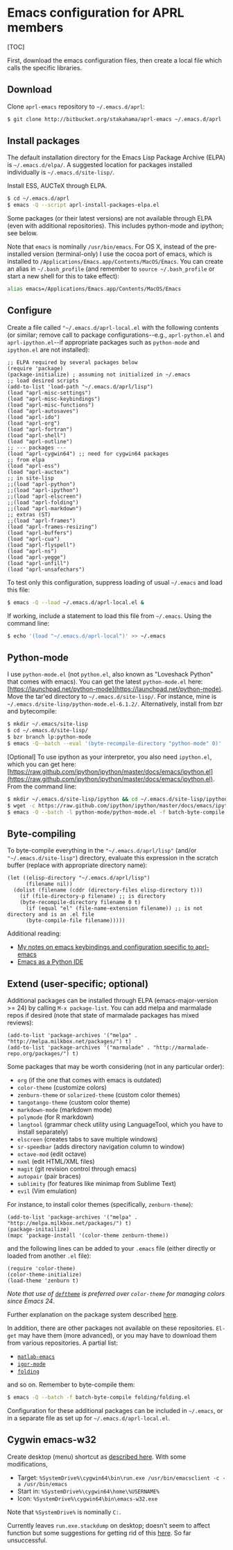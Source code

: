 Emacs configuration for APRL members
===

[TOC]

First, download the emacs configuration files, then create a local file which calls the specific libraries.


Download
---

Clone `aprl-emacs` repository to `~/.emacs.d/aprl`:

```sh
$ git clone http://bitbucket.org/stakahama/aprl-emacs ~/.emacs.d/aprl
```

Install packages
---

The default installation directory for the Emacs Lisp Package Archive (ELPA) is `~/.emacs.d/elpa/`. A suggested location for packages installed individually is `~/.emacs.d/site-lisp/`.

Install ESS, AUCTeX through ELPA.
```sh
$ cd ~/.emacs.d/aprl
$ emacs -Q --script aprl-install-packages-elpa.el
```
Some packages (or their latest versions) are not available through ELPA (even with additional repositories). This includes python-mode and ipython; see below.

Note that `emacs` is nominally `/usr/bin/emacs`. For OS X, instead of the pre-installed version (terminal-only) I use the cocoa port of emacs, which is installed to `/Applications/Emacs.app/Contents/MacOS/Emacs`. You can create an alias in `~/.bash_profile` (and remember to `source ~/.bash_profile` or start a new shell for this to take effect):

```sh
alias emacs=/Applications/Emacs.app/Contents/MacOS/Emacs
```

Configure
---

Create a file called `"~/.emacs.d/aprl-local.el` with the following contents (or similar; remove call to package configurations--e.g., `aprl-python.el` and `aprl-ipython.el`--if appropriate packages such as `python-mode` and `ipython.el` are not installed):

```common-lisp
;; ELPA required by several packages below
(require 'package)
(package-initialize) ; assuming not initialized in ~/.emacs
;; load desired scripts
(add-to-list 'load-path "~/.emacs.d/aprl/lisp")
(load "aprl-misc-settings")
(load "aprl-misc-keybindings")
(load "aprl-misc-functions")
(load "aprl-autosaves")
(load "aprl-ido")
(load "aprl-org")
(load "aprl-fortran")
(load "aprl-shell")
(load "aprl-outline")
;; --- packages ---
(load "aprl-cygwin64") ;; need for cygwin64 packages
;; from elpa
(load "aprl-ess")
(load "aprl-auctex")
;; in site-lisp
;;(load "aprl-python")
;;(load "aprl-ipython")
;;(load "aprl-elscreen")
;;(load "aprl-folding")
;;(load "aprl-markdown")
;; extras (ST)
;;(load "aprl-frames")
(load "aprl-frames-resizing")
(load "aprl-buffers")
(load "aprl-cua")
(load "aprl-flyspell")
(load "aprl-ns")
(load "aprl-yegge")
(load "aprl-unfill")
(load "aprl-unsafechars")
```

To test only this configuration, suppress loading of usual `~/.emacs` and load this file:

```sh
$ emacs -Q --load ~/.emacs.d/aprl-local.el &
```

If working, include a statement to load this file from `~/.emacs`. Using the command line:

```sh
$ echo '(load "~/.emacs.d/aprl-local")' >> ~/.emacs
```

Python-mode
---

I use `python-mode.el` (not `python.el`, also known as "Loveshack Python" that comes with emacs). You can get the latest `python-mode.el` here: [https://launchpad.net/python-mode](https://launchpad.net/python-mode). Move the tar'ed directory to `~/.emacs.d/site-lisp/`. For instance, mine is `~/.emacs.d/site-lisp/python-mode.el-6.1.2/`. Alternatively, install from bzr and bytecompile:

```sh
$ mkdir ~/.emacs/site-lisp
$ cd ~/.emacs.d/site-lisp/
$ bzr branch lp:python-mode
$ emacs -Q--batch --eval '(byte-recompile-directory "python-mode" 0)'
```

[Optional] To use ipython as your interpretor, you also need `ipython.el`, which
you can get here:
[https://raw.github.com/ipython/ipython/master/docs/emacs/ipython.el](https://raw.github.com/ipython/ipython/master/docs/emacs/ipython.el). From the command line:

```sh
$ mkdir ~/.emacs.d/site-lisp/ipython && cd ~/.emacs.d/site-lisp/ipython
$ wget -c https://raw.github.com/ipython/ipython/master/docs/emacs/ipython.el
$ emacs -Q --batch -l python-mode/python-mode.el -f batch-byte-compile ipython.el
```

Byte-compiling
---

To byte-compile everything in the `"~/.emacs.d/aprl/lisp"` (and/or `"~/.emacs.d/site-lisp"`) directory, evaluate this expression in the scratch buffer (replace with appropriate directory name):

```common-lisp
(let ((elisp-directory "~/.emacs.d/aprl/lisp") 
      (filename nil))
  (dolist (filename (cddr (directory-files elisp-directory t)))
    (if (file-directory-p filename) ;; is directory
	(byte-recompile-directory filename 0 t)
      (if (equal "el" (file-name-extension filename)) ;; is not directory and is an .el file
	  (byte-compile-file filename)))))
```	

Additional reading:

- [My notes on emacs keybindings and configuration specific to aprl-emacs](http://stakahama.github.io/resources/emacs/index.html)
- [Emacs as a Python IDE](http://www.jesshamrick.com/2012/09/18/emacs-as-a-python-ide/)

Extend (user-specific; optional)
---

Additional packages can be installed through ELPA (emacs-major-version >= 24) by calling `M-x package-list`. You can add melpa and marmalade repos if desired (note that state of marmalade packages has mixed reviews):

```common-lisp
(add-to-list 'package-archives '("melpa" . "http://melpa.milkbox.net/packages/") t)
(add-to-list 'package-archives '("marmalade" . "http://marmalade-repo.org/packages/") t)
```

Some packages that may be worth considering (not in any particular order):

- `org` (if the one that comes with emacs is outdated)
- `color-theme` (customize colors)
- `zenburn-theme` or `solarized-theme` (custom color themes)
- `tangotango-theme` (custom color theme)
- `markdown-mode` (markdown mode)
- `polymode` (for R markdown)
- `langtool` (grammar check utility using LanguageTool, which you have to install separately)
- `elscreen` (creates tabs to save multiple windows)
- `sr-speedbar` (adds directory navigation column to window)
- `octave-mod` (edit octave)
- `nxml` (edit HTML/XML files)
- `magit` (git revision control through emacs)
- `autopair` (pair braces)
- `sublimity` (for features like minimap from Sublime Text)
- `evil` (Vim emulation)

For instance, to install color themes (specifically, `zenburn-theme`):

```common-lisp
(add-to-list 'package-archives '("melpa" . "http://melpa.milkbox.net/packages/") t)
(package-initailize)
(mapc 'package-install '(color-theme zenburn-theme))
```

and the following lines can be added to your `.emacs` file (either directly or loaded from another `.el` file):

```common-lisp
(require 'color-theme)
(color-theme-initialize)
(load-theme 'zenburn t)
```

*Note that use of [`deftheme`](http://batsov.com/articles/2012/02/19/color-theming-in-emacs-reloaded/) is preferred over `color-theme` for managing colors since Emacs 24*.

Further explanation on the package system described [here](http://ergoemacs.org/emacs/emacs_package_system.html "Xah Lee's guide to the package system").

In addition, there are other packages not available on these repositories. `El-get` may have them (more advanced), or you may have to download them from various repositories. A partial list:

- [`matlab-emacs`](http://matlab-emacs.sourceforge.net/)
- [`igor-mode`](https://github.com/yamad/igor-mode)
- [`folding`](http://www.emacswiki.org/emacs/FoldingMode)

and so on. Remember to byte-compile them:

```sh
$ emacs -Q --batch -f batch-byte-compile folding/folding.el
```

Configuration for these additional packages can be included in `~/.emacs`, or in a separate file as set up for `~/.emacs.d/aprl-local.el`.

Cygwin emacs-w32
---

Create desktop (menu) shortcut as [described here](http://emacstragic.net/installing-emacs-in-cygwin/). With some modifications,

- Target: `%SystemDrive%\cygwin64\bin\run.exe /usr/bin/emacsclient -c -a /usr/bin/emacs`
- Start in: `%SystemDrive%\cygwin64\home\%USERNAME%`
- Icon: `%SystemDrive%\cygwin64\bin\emacs-w32.exe`

Note that `%SystemDrive%` is nominally `C:`.

Currently leaves `run.exe.stackdump` on desktop; doesn't seem to affect function but some suggestions for getting rid of this [here](http://stackoverflow.com/questions/4746187/why-my-emacs-in-cygwin-running-on-windows-seven-always-create-crash-dump). So far unsuccessful.
